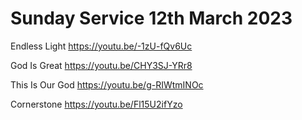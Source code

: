 # Sunday Service 12th March 2023

Endless Light
https://youtu.be/-1zU-fQv6Uc

God Is Great
https://youtu.be/CHY3SJ-YRr8

This Is Our God
https://youtu.be/g-RIWtmINOc

Cornerstone
https://youtu.be/Fl15U2ifYzo